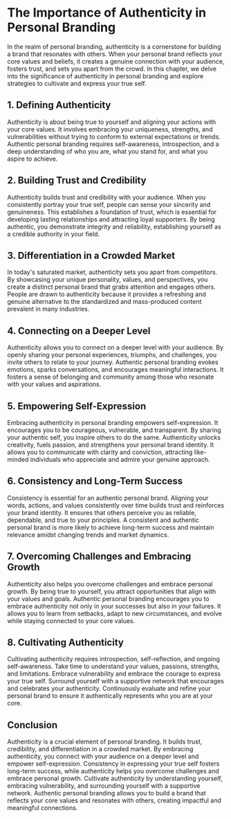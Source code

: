 # The Importance of Authenticity in Personal Branding

In the realm of personal branding, authenticity is a cornerstone for building a brand that resonates with others. When your personal brand reflects your core values and beliefs, it creates a genuine connection with your audience, fosters trust, and sets you apart from the crowd. In this chapter, we delve into the significance of authenticity in personal branding and explore strategies to cultivate and express your true self.

## 1\. Defining Authenticity

Authenticity is about being true to yourself and aligning your actions with your core values. It involves embracing your uniqueness, strengths, and vulnerabilities without trying to conform to external expectations or trends. Authentic personal branding requires self-awareness, introspection, and a deep understanding of who you are, what you stand for, and what you aspire to achieve.

## 2\. Building Trust and Credibility

Authenticity builds trust and credibility with your audience. When you consistently portray your true self, people can sense your sincerity and genuineness. This establishes a foundation of trust, which is essential for developing lasting relationships and attracting loyal supporters. By being authentic, you demonstrate integrity and reliability, establishing yourself as a credible authority in your field.

## 3\. Differentiation in a Crowded Market

In today's saturated market, authenticity sets you apart from competitors. By showcasing your unique personality, values, and perspectives, you create a distinct personal brand that grabs attention and engages others. People are drawn to authenticity because it provides a refreshing and genuine alternative to the standardized and mass-produced content prevalent in many industries.

## 4\. Connecting on a Deeper Level

Authenticity allows you to connect on a deeper level with your audience. By openly sharing your personal experiences, triumphs, and challenges, you invite others to relate to your journey. Authentic personal branding evokes emotions, sparks conversations, and encourages meaningful interactions. It fosters a sense of belonging and community among those who resonate with your values and aspirations.

## 5\. Empowering Self-Expression

Embracing authenticity in personal branding empowers self-expression. It encourages you to be courageous, vulnerable, and transparent. By sharing your authentic self, you inspire others to do the same. Authenticity unlocks creativity, fuels passion, and strengthens your personal brand identity. It allows you to communicate with clarity and conviction, attracting like-minded individuals who appreciate and admire your genuine approach.

## 6\. Consistency and Long-Term Success

Consistency is essential for an authentic personal brand. Aligning your words, actions, and values consistently over time builds trust and reinforces your brand identity. It ensures that others perceive you as reliable, dependable, and true to your principles. A consistent and authentic personal brand is more likely to achieve long-term success and maintain relevance amidst changing trends and market dynamics.

## 7\. Overcoming Challenges and Embracing Growth

Authenticity also helps you overcome challenges and embrace personal growth. By being true to yourself, you attract opportunities that align with your values and goals. Authentic personal branding encourages you to embrace authenticity not only in your successes but also in your failures. It allows you to learn from setbacks, adapt to new circumstances, and evolve while staying connected to your core values.

## 8\. Cultivating Authenticity

Cultivating authenticity requires introspection, self-reflection, and ongoing self-awareness. Take time to understand your values, passions, strengths, and limitations. Embrace vulnerability and embrace the courage to express your true self. Surround yourself with a supportive network that encourages and celebrates your authenticity. Continuously evaluate and refine your personal brand to ensure it authentically represents who you are at your core.

## Conclusion

Authenticity is a crucial element of personal branding. It builds trust, credibility, and differentiation in a crowded market. By embracing authenticity, you connect with your audience on a deeper level and empower self-expression. Consistency in expressing your true self fosters long-term success, while authenticity helps you overcome challenges and embrace personal growth. Cultivate authenticity by understanding yourself, embracing vulnerability, and surrounding yourself with a supportive network. Authentic personal branding allows you to build a brand that reflects your core values and resonates with others, creating impactful and meaningful connections.
